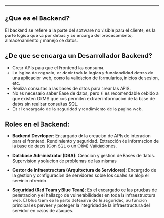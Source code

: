 
---
## ¿Que es el Backend?
El backend se refiere a la parte del software no visible para el cliente, es la parte logica que va por detras y se encarga del procesamiento, almacenamiento y manejo de datos.

## ¿De que se encarga un Desarrollador Backend?

- Crear APIs  para que el Frontend las consuma.
- La logica de negocio, es decir toda la logica y funcionalidad detras de una aplicacion web, como la validacion de formularios, inicios de sesion, etc. 
- Realiza consultas a las bases de datos para crear las APIS.
- No es necesario saber Base de datos, pero si es recomendable debido a que existen ORMS que nos permiten extraer informacion de la base de datos sin realizar consultas SQL.
- Es el encargado de la seguridad y rendimiento de la pagina web.

## Roles en el Backend:
- **Backend Developer**:
	 Encargado de la creacion de APIs de interacion para el frontend.
	 Rendimiento y seguridad.
	 Extracción de informacion de la base de datos (Con SQL o un ORM) 
	 Validaciones. 
- **Database Administrator (DBA)**:
	  Creacion y gestion de Bases de datos.
	  Supervision y solucion de problemas de las mismas
	  
- **Gestor de Infraestructura (Arquitectura de Servidores)**:
	 Encargado de la gestion y configuracion de servidores sobre los cuales se aloja el servicio ofrecido.
- **Seguridad (Red Team y Blue Team)**:
	 Es el encargado de las pruebas de penetracion y el hallazgo de vulnerabilidades en toda la infraestructura web.
	 El blue team es la parte defensiva de la seguridad, su funcion principal es preveer y proteger la integridad de la infraestructura del servidor en casos de ataques. 














